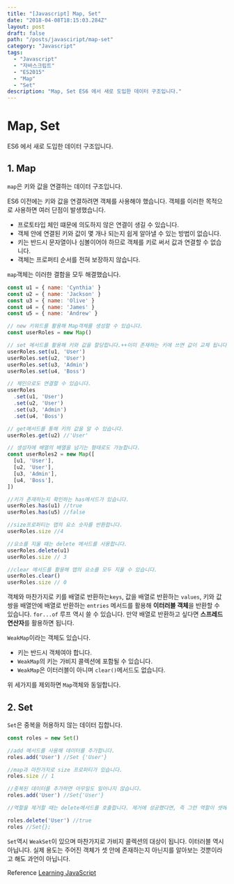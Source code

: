 ```yaml
---
title: "[Javascript] Map, Set"
date: "2018-04-08T18:15:03.284Z"
layout: post
draft: false
path: "/posts/javasciript/map-set"
category: "Javascript"
tags:
  - "Javascript"
  - "자바스크립트"
  - "ES2015"
  - "Map"
  - "Set"
description: "Map, Set ES6 에서 새로 도입한 데이터 구조입니다."
---
```


# Map, Set

ES6 에서 새로 도입한 데이터 구조입니다.

## 1. Map

`map`은 키와 값을 연결하는 데이터 구조입니다.

ES6 이전에는 키와 값을 연결하려면 객체를 사용해야 했습니다. 객체를 이러한 목적으로 사용하면 여러 단점이 발생했습니다.

* 프로토타입 체인 떄문에 의도하지 않은 연결이 생길 수 있습니다.
* 객체 안에 연결된 키와 값이 몇 개나 되는지 쉽게 알아낼 수 있는 방법이 없습니다.
* 키는 반드시 문자열이나 심볼이어야 하므로 객체를 키로 써서 값과 연결할 수 없습니다.
* 객체는 프로퍼티 순서를 전혀 보장하지 않습니다.

`map`객체는 이러한 결함을 모두 해결했습니다.

```javascript
const u1 = { name: 'Cynthia' }
const u2 = { name: 'Jackson' }
const u3 = { name: 'Olive' }
const u4 = { name: 'James' }
const u5 = { name: 'Andrew' }

// new 키워드를 활용해 Map객체를 생성할 수 있습니다.
const userRoles = new Map()

// set 메서드를 활용해 키와 값을 할당합니다.++이미 존재하는 키에 쓰면 값이 교체 됩니다.
userRoles.set(u1, 'User')
userRoles.set(u2, 'User')
userRoles.set(u3, 'Admin')
userRoles.set(u4, 'Boss')

// 체인으로도 연결할 수 있습니다.
userRoles
  .set(u1, 'User')
  .set(u2, 'User')
  .set(u3, 'Admin')
  .set(u4, 'Boss')

// get메서드를 통해 키의 값을 알 수 있습니다.
userRoles.get(u2) //'User'

// 생성자에 배열의 배열을 넘기는 형태로도 가능합니다.
const userRoles2 = new Map([
  [u1, 'User'],
  [u2, 'User'],
  [u3, 'Admin'],
  [u4, 'Boss'],
])

//키가 존재하는지 확인하는 has메서드가 있습니다.
userRoles.has(u1) //true
userRoles.has(u5) //false

//size프로퍼티는 맵의 요소 숫자를 반환합니다.
userRoles.size //4

//요소를 지울 때는 delete 메서드를 사용합니다.
userRoles.delete(u1)
userRoles.size // 3

//clear 메서드를 활용해 맵의 요소를 모두 지울 수 있습니다.
userRoles.clear()
userRoles.size // 0
```

객체와 마찬가지로 키를 배열로 반환하는`keys`, 값을 배열로 반환하는 `values`, 키와 값 쌍을 배열안에 배열로 반환하는 `entries` 메서드를 활용해 **이터러블 객체**을 반환할 수 있습니다. `for...of` 루프 역시 쓸 수 있습니다. 만약 배열로 반환하고 싶다면 **스프레드 연산자**를 활용하면 됩니다.

`WeakMap`이라는 객체도 있습니다.

* 키는 반드시 객체여야 합니다.
* `WeakMap`의 키는 가비지 콜렉션에 포함될 수 있습니다.
* `WeakMap`은 이터러블이 아니며 `clear()`메서드도 없습니다.

위 세가지를 제외하면 `Map`객체와 동일합니다.

## 2. Set

`Set`은 중복을 허용하지 않는 데이터 집합니다.

```javascript
const roles = new Set()

//add 메서드를 사용해 데이터를 추가합니다.
roles.add('User') //Set {'User'}

//map과 마찬가지로 size 프로퍼티가 있습니다.
roles.size // 1

//중복된 데이터를 추가하면 아무일도 일어나지 않습니다.
roles.add('User') //Set{'User'}

//역할을 제거할 때는 delete메서드를 호출합니다. 제거에 성공했다면, 즉 그런 역할이 셋에 존재했다면 true를 반환하고, 그렇지 않다면 false를 반환합니다.

roles.delete('User') //true
roles //Set{};
```

`Set`역시 `WeakSet`이 있으며 마찬가지로 가비지 콜렉션의 대상이 됩니다. 이터러블 역시 아닙니다. 실제 용도는 주어진 객체가 셋 안에 존재하는지 아닌지를 알아보는 것뿐이라고 해도 과언이 아닙니다.

Reference [Learning JavaScript](http://www.hanbit.co.kr/store/books/look.php?p_code=B2328850940)
